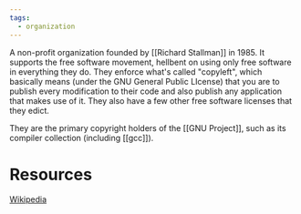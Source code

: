 ```yaml
---
tags:
  - organization
---
```

A non-profit organization founded by [[Richard Stallman]] in 1985.
It supports the free software movement, hellbent on using only free software in everything they do.
They enforce what's called "copyleft", which basically means (under the GNU General Public LIcense) that you are to publish every modification to their code and also publish any application that makes use of it.
They also have a few other free software licenses that they edict.

They are the primary copyright holders of the [[GNU Project]], such as its compiler collection (including [[gcc]]).
# Resources
[Wikipedia](https://en.wikipedia.org/wiki/Free_Software_Foundation)